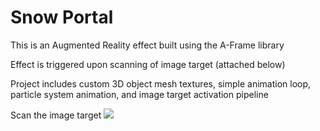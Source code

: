 # Snow Portal


This is an Augmented Reality effect built using the A-Frame library

Effect is triggered upon scanning of image target (attached below)

Project includes custom 3D object mesh textures, simple animation loop, particle system animation, and image target activation pipeline


Scan the image target
![]([https://cdn.8thwall.com/web/img/readme/wall-1.jpg](https://github.com/likornguth/SnowglobeARExperience/blob/main/snowglobe3.jpg))
